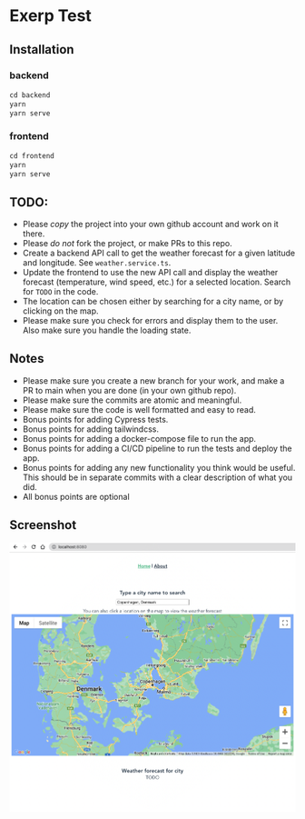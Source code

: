 # Exerp Test

## Installation

### backend

    cd backend
    yarn
    yarn serve

### frontend

    cd frontend
    yarn
    yarn serve

## TODO:

- Please *copy* the project into your own github account and work on it there.
- Please *do not* fork the project, or make PRs to this repo.
- Create a backend API call to get the weather forecast for a given latitude and longitude. See `weather.service.ts`.
- Update the frontend to use the new API call and display the weather forecast (temperature, wind speed, etc.) for a selected location. Search for `TODO` in the code.
- The location can be chosen either by searching for a city name, or by clicking on the map.
- Please make sure you check for errors and display them to the user. Also make sure you handle the loading state.

## Notes

- Please make sure you create a new branch for your work, and make a PR to main when you are done (in your own github repo).
- Please make sure the commits are atomic and meaningful.
- Please make sure the code is well formatted and easy to read.
- Bonus points for adding Cypress tests.
- Bonus points for adding tailwindcss.
- Bonus points for adding a docker-compose file to run the app.
- Bonus points for adding a CI/CD pipeline to run the tests and deploy the app.
- Bonus points for adding any new functionality you think would be useful. This should be in separate commits with a clear description of what you did.
- All bonus points are optional

## Screenshot

![](screenshot.png)